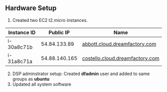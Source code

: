 ## Hardware Setup
1. Created two EC2 t2.micro instances.

| Instance ID | Public IP | Name |
|-------------|-----------|------|
| i-30a8c71b | 54.84.133.89 | [abbott.cloud.dreamfactory.com](https://abbott.cloud.dreamfactory.com/) |
| i-31a8c71a | 54.88.140.165 | [costello.cloud.dreamfactory.com](https://constello.cloud.dreamfactory.com/) |

2. DSP adminstrator setup: Created **dfadmin** user and added to same groups as **ubuntu**
3. Updated all system software